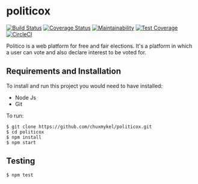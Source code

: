 # politicox
[![Build Status](https://travis-ci.com/chuxmykel/politicox.svg?branch=develop)](https://travis-ci.com/chuxmykel/politicox)  [![Coverage Status](https://coveralls.io/repos/github/chuxmykel/politicox/badge.svg?branch=develop)](https://coveralls.io/github/chuxmykel/politicox?branch=develop)  [![Maintainability](https://api.codeclimate.com/v1/badges/3c320fed0ad01c506274/maintainability)](https://codeclimate.com/github/chuxmykel/politicox/maintainability)  [![Test Coverage](https://api.codeclimate.com/v1/badges/3c320fed0ad01c506274/test_coverage)](https://codeclimate.com/github/chuxmykel/politicox/test_coverage)  [![CircleCI](https://circleci.com/gh/chuxmykel/politicox/tree/develop.svg?style=svg)](https://circleci.com/gh/chuxmykel/politicox/tree/develop)

Politico is a web platform for free and fair elections. It's a platform in which a user can vote and also declare interest to be voted for. 

## Requirements and Installation
To install and run this project you would need to have installed:
- Node Js
- Git

To run:
```
$ git clone https://github.com/chuxmykel/politicox.git
$ cd politicox
$ npm install
$ npm start
```
## Testing
```
$ npm test
```